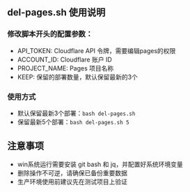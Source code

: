 ## del-pages.sh 使用说明

### 修改脚本开头的配置参数：

- API_TOKEN: Cloudflare API 令牌，需要编辑pages的权限
- ACCOUNT_ID: Cloudflare 账户 ID
- PROJECT_NAME: Pages 项目名称
- KEEP: 保留的部署数量，默认保留最新的3个

### 使用方式

- 默认保留最新3个部署：`bash del-pages.sh`
- 保留最新5个部署：`bash del-pages.sh 5`

## 注意事项

- win系统运行需要安装 git bash 和 jq，并配置好系统环境变量
- 删除操作不可逆，请确保已备份重要数据
- 生产环境使用前建议先在测试项目上验证
